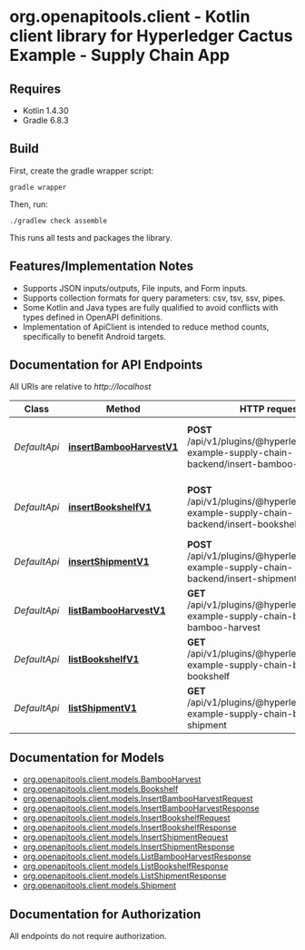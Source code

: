 # org.openapitools.client - Kotlin client library for Hyperledger Cactus Example - Supply Chain App

## Requires

* Kotlin 1.4.30
* Gradle 6.8.3

## Build

First, create the gradle wrapper script:

```
gradle wrapper
```

Then, run:

```
./gradlew check assemble
```

This runs all tests and packages the library.

## Features/Implementation Notes

* Supports JSON inputs/outputs, File inputs, and Form inputs.
* Supports collection formats for query parameters: csv, tsv, ssv, pipes.
* Some Kotlin and Java types are fully qualified to avoid conflicts with types defined in OpenAPI definitions.
* Implementation of ApiClient is intended to reduce method counts, specifically to benefit Android targets.

<a name="documentation-for-api-endpoints"></a>
## Documentation for API Endpoints

All URIs are relative to *http://localhost*

Class | Method | HTTP request | Description
------------ | ------------- | ------------- | -------------
*DefaultApi* | [**insertBambooHarvestV1**](docs/DefaultApi.md#insertbambooharvestv1) | **POST** /api/v1/plugins/@hyperledger/cactus-example-supply-chain-backend/insert-bamboo-harvest | Inserts the provided BambooHarvest entity to the ledger.
*DefaultApi* | [**insertBookshelfV1**](docs/DefaultApi.md#insertbookshelfv1) | **POST** /api/v1/plugins/@hyperledger/cactus-example-supply-chain-backend/insert-bookshelf | Inserts the provided Bookshelf entity to the ledger.
*DefaultApi* | [**insertShipmentV1**](docs/DefaultApi.md#insertshipmentv1) | **POST** /api/v1/plugins/@hyperledger/cactus-example-supply-chain-backend/insert-shipment | Inserts the provided Shipment entity to the ledger.
*DefaultApi* | [**listBambooHarvestV1**](docs/DefaultApi.md#listbambooharvestv1) | **GET** /api/v1/plugins/@hyperledger/cactus-example-supply-chain-backend/list-bamboo-harvest | Lists all the BambooHarvest entities stored on the ledger.
*DefaultApi* | [**listBookshelfV1**](docs/DefaultApi.md#listbookshelfv1) | **GET** /api/v1/plugins/@hyperledger/cactus-example-supply-chain-backend/list-bookshelf | Lists all the Bookshelf entities stored on the ledger.
*DefaultApi* | [**listShipmentV1**](docs/DefaultApi.md#listshipmentv1) | **GET** /api/v1/plugins/@hyperledger/cactus-example-supply-chain-backend/list-shipment | Lists all the Shipments entities stored on the ledger.


<a name="documentation-for-models"></a>
## Documentation for Models

 - [org.openapitools.client.models.BambooHarvest](docs/BambooHarvest.md)
 - [org.openapitools.client.models.Bookshelf](docs/Bookshelf.md)
 - [org.openapitools.client.models.InsertBambooHarvestRequest](docs/InsertBambooHarvestRequest.md)
 - [org.openapitools.client.models.InsertBambooHarvestResponse](docs/InsertBambooHarvestResponse.md)
 - [org.openapitools.client.models.InsertBookshelfRequest](docs/InsertBookshelfRequest.md)
 - [org.openapitools.client.models.InsertBookshelfResponse](docs/InsertBookshelfResponse.md)
 - [org.openapitools.client.models.InsertShipmentRequest](docs/InsertShipmentRequest.md)
 - [org.openapitools.client.models.InsertShipmentResponse](docs/InsertShipmentResponse.md)
 - [org.openapitools.client.models.ListBambooHarvestResponse](docs/ListBambooHarvestResponse.md)
 - [org.openapitools.client.models.ListBookshelfResponse](docs/ListBookshelfResponse.md)
 - [org.openapitools.client.models.ListShipmentResponse](docs/ListShipmentResponse.md)
 - [org.openapitools.client.models.Shipment](docs/Shipment.md)


<a name="documentation-for-authorization"></a>
## Documentation for Authorization

All endpoints do not require authorization.
